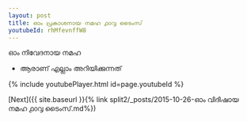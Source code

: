 ```yaml
---
layout: post
title: ഓം പ്രകാശനായ നമഹ ൧൦൮ ടൈംസ്
youtubeId: rhMfevnffW8
---
```

 
 
 ഓം നിവേദനായ നമഹ 
 
 -  ആരാണ് എല്ലാം അറിയിക്കുന്നത് 
 
  
 
  
 
 
 
 
 
 


{% include youtubePlayer.html id=page.youtubeId %}
 
[Next]({{ site.baseurl }}{% link  split2/_posts/2015-10-26-ഓം വിദിഷായ നമഹ ൧൦൮ ടൈംസ്.md%})
 

